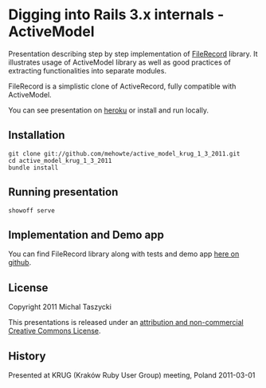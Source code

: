 Digging into Rails 3.x internals - ActiveModel
==========
Presentation describing step by step implementation of [FileRecord][1] library.
It illustrates usage of ActiveModel library as well as good practices of extracting functionalities into separate modules. 

FileRecord is a simplistic clone of ActiveRecord, fully compatible with ActiveModel.

You can see presentation on [heroku][0] or install and run locally.

Installation
------------

    git clone git://github.com/mehowte/active_model_krug_1_3_2011.git
    cd active_model_krug_1_3_2011
    bundle install

Running presentation
-------

    showoff serve

Implementation and Demo app
--------

You can find FileRecord library along with tests and demo app [here on github][1].

License
-------
Copyright 2011 Michal Taszycki

This presentations is released under an [attribution and non-commercial Creative Commons License](http://creativecommons.org/licenses/by-nc/3.0/pl/deed.en).

History
-------
Presented at KRUG (Kraków Ruby User Group) meeting, Poland 2011-03-01

[0]: http://active-model-krug-1-3-2011.heroku.com/
[1]: git://github.com/mehowte/active_model_krug_1_3_2011.git

